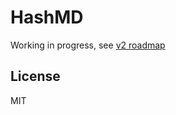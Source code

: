 # HashMD

Working in progress, see [v2 roadmap](https://github.com/pd4d10/hashmd/issues/271)

## License

MIT
